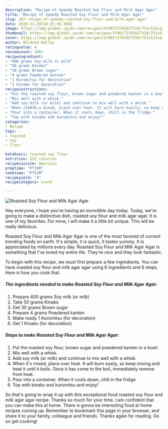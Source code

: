 ```yaml
---
description: "Recipe of Speedy Roasted Soy Flour and Milk Agar Agar"
title: "Recipe of Speedy Roasted Soy Flour and Milk Agar Agar"
slug: 207-recipe-of-speedy-roasted-soy-flour-and-milk-agar-agar
date: 2020-11-29T10:25:59.509Z
image: https://img-global.cpcdn.com/recipes/5740172781027328/751x532cq70/roasted-soy-flour-and-milk-agar-agar-recipe-main-photo.jpg
thumbnail: https://img-global.cpcdn.com/recipes/5740172781027328/751x532cq70/roasted-soy-flour-and-milk-agar-agar-recipe-main-photo.jpg
cover: https://img-global.cpcdn.com/recipes/5740172781027328/751x532cq70/roasted-soy-flour-and-milk-agar-agar-recipe-main-photo.jpg
author: Mildred Kelley
ratingvalue: 4
reviewcount: 1861
recipeingredient:
- "400 grams Soy milk or milk"
- "50 grams Kinako"
- "30 grams Brown sugar"
- "4 grams Powdered kanten"
- "1 Kuromitsu for decoration"
- "1 Kinako for decoration"
recipeinstructions:
- "Put the roasted soy flour, brown sugar and powdered kanten in a bowl."
- "Mix well with a whisk."
- "Add soy milk (or milk) and continue to mix well with a whisk."
- "When it&#39;s mixed, place over heat. It will burn easily, so keep mixing and heat it until it boils. Once it has come to the boil, immediately remove from heat."
- "Pour into a container. When it cools down, chill in the fridge."
- "Top with kinako and kuromitsu and enjoy!"
categories:
- Recipe
tags:
- roasted
- soy
- flour

katakunci: roasted soy flour 
nutrition: 252 calories
recipecuisine: American
preptime: "PT19M"
cooktime: "PT53M"
recipeyield: "4"
recipecategory: Lunch

---
```



![Roasted Soy Flour and Milk Agar Agar](https://img-global.cpcdn.com/recipes/5740172781027328/751x532cq70/roasted-soy-flour-and-milk-agar-agar-recipe-main-photo.jpg)

Hey everyone, I hope you're having an incredible day today. Today, we're going to make a distinctive dish, roasted soy flour and milk agar agar. It is one of my favorites. For mine, I will make it a little bit unique. This will be really delicious.



Roasted Soy Flour and Milk Agar Agar is one of the most favored of current trending foods on earth. It's simple, it is quick, it tastes yummy. It is appreciated by millions every day. Roasted Soy Flour and Milk Agar Agar is something that I've loved my entire life. They're nice and they look fantastic.


To begin with this recipe, we must first prepare a few ingredients. You can have roasted soy flour and milk agar agar using 6 ingredients and 6 steps. Here is how you cook that.

<!--inarticleads1-->

##### The ingredients needed to make Roasted Soy Flour and Milk Agar Agar:

1. Prepare 400 grams Soy milk (or milk)
1. Take 50 grams Kinako
1. Get 30 grams Brown sugar
1. Prepare 4 grams Powdered kanten
1. Make ready 1 Kuromitsu (for decoration)
1. Get 1 Kinako (for decoration)




<!--inarticleads2-->

##### Steps to make Roasted Soy Flour and Milk Agar Agar:

1. Put the roasted soy flour, brown sugar and powdered kanten in a bowl.
1. Mix well with a whisk.
1. Add soy milk (or milk) and continue to mix well with a whisk.
1. When it&#39;s mixed, place over heat. It will burn easily, so keep mixing and heat it until it boils. Once it has come to the boil, immediately remove from heat.
1. Pour into a container. When it cools down, chill in the fridge.
1. Top with kinako and kuromitsu and enjoy!




So that's going to wrap it up with this exceptional food roasted soy flour and milk agar agar recipe. Thanks so much for your time. I am confident that you can make this at home. There is gonna be interesting food at home recipes coming up. Remember to bookmark this page in your browser, and share it to your family, colleague and friends. Thanks again for reading. Go on get cooking!

